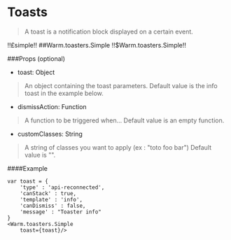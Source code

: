# Toasts
> A toast is a notification block displayed on a certain event.

!!£simple!!
##Warm.toasters.Simple !!$Warm.toasters.Simple!!

###Props (optional)

- toast: Object

> An object containing the toast parameters.
> Default value is the info toast in the example below.

- dismissAction: Function

> A function to be triggered when...
> Default value is an empty function.

- customClasses: String

> A string of classes you want to apply (ex : "toto foo bar")
> Default value is "".

####Example
```
var toast = {
    'type' : 'api-reconnected',
    'canStack' : true,
    'template' : 'info',
    'canDismiss' : false,
    'message' : "Toaster info"
}
<Warm.toasters.Simple
    toast={toast}/>
```
